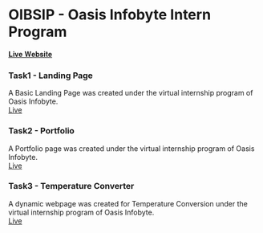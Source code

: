 # OIBSIP - Oasis Infobyte Intern Program

[𝐋𝐢𝐯𝐞 𝐖𝐞𝐛𝐬𝐢𝐭𝐞](https://portfolio-rohith-v1.netlify.app) <br>

### Task1 - Landing Page
A Basic Landing Page was created under the virtual internship program of Oasis Infobyte. <br>
[Live](https://va-rohith.github.io/OIBSIP/Landing-Page/)

### Task2 - Portfolio
A Portfolio page was created under the virtual internship program of Oasis Infobyte. <br>
[Live](https://va-rohith.github.io/OIBSIP/Portfolio/)

### Task3 - Temperature Converter
A dynamic webpage was created for Temperature Conversion under the virtual internship program of Oasis Infobyte. <br>
[Live](https://va-rohith.github.io/OIBSIP/Temperature-Converter/)
